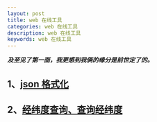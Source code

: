 ```yaml
---
layout: post
title: web 在线工具
categories: web 在线工具
description: web 在线工具
keywords: web 在线工具
---
```


***及至见了第一面，我更感到我俩的缘分是前世定了的。***  

## 1、[json 格式化](https://www.json.cn/)
## 2、[经纬度查询、查询经纬度](http://www.gpsspg.com/maps.htm)




